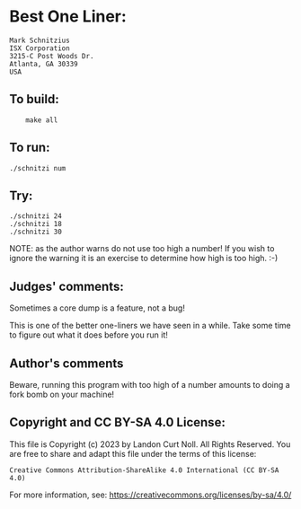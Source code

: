 # Best One Liner:

    Mark Schnitzius
    ISX Corporation
    3215-C Post Woods Dr.
    Atlanta, GA 30339 
    USA

## To build:

        make all

## To run:

	./schnitzi num

## Try:
	./schnitzi 24
	./schnitzi 18
	./schnitzi 30

NOTE: as the author warns do not use too high a number! If you wish to ignore
the warning it is an exercise to determine how high is too high. :-)

## Judges' comments:

Sometimes a core dump is a feature, not a bug!

This is one of the better one-liners we have seen in a while.
Take some time to figure out what it does before you run it!

## Author's comments

Beware, running this program with too high of a number
amounts to doing a fork bomb on your machine!

## Copyright and CC BY-SA 4.0 License:

This file is Copyright (c) 2023 by Landon Curt Noll.  All Rights Reserved.
You are free to share and adapt this file under the terms of this license:

    Creative Commons Attribution-ShareAlike 4.0 International (CC BY-SA 4.0)

For more information, see: https://creativecommons.org/licenses/by-sa/4.0/
